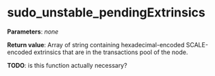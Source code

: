 # sudo_unstable_pendingExtrinsics

**Parameters**: *none*

**Return value**: Array of string containing hexadecimal-encoded SCALE-encoded extrinsics that are in the transactions pool of the node.

**TODO**: is this function actually necessary?
